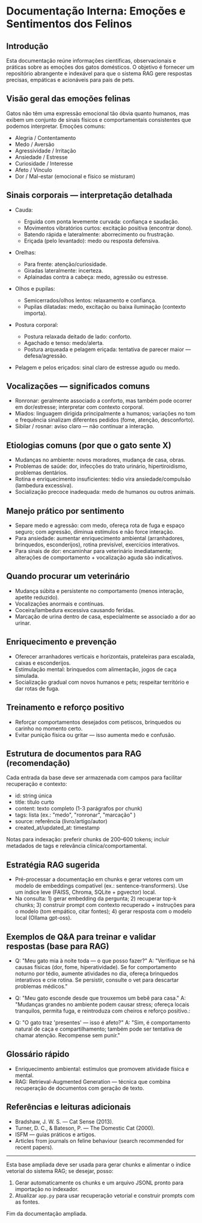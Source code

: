 # Documentação Interna: Emoções e Sentimentos dos Felinos

## Introdução
Esta documentação reúne informações científicas, observacionais e práticas sobre as emoções dos gatos domésticos. O objetivo é fornecer um repositório abrangente e indexável para que o sistema RAG gere respostas precisas, empáticas e acionáveis para pais de pets.

## Visão geral das emoções felinas
Gatos não têm uma expressão emocional tão óbvia quanto humanos, mas exibem um conjunto de sinais físicos e comportamentais consistentes que podemos interpretar. Emoções comuns:

- Alegria / Contentamento
- Medo / Aversão
- Agressividade / Irritação
- Ansiedade / Estresse
- Curiosidade / Interesse
- Afeto / Vínculo
- Dor / Mal-estar (emocional e físico se misturam)

## Sinais corporais — interpretação detalhada
- Cauda:
	- Erguida com ponta levemente curvada: confiança e saudação.
	- Movimentos vibratórios curtos: excitação positiva (encontrar dono).
	- Batendo rápida e lateralmente: aborrecimento ou frustração.
	- Eriçada (pelo levantado): medo ou resposta defensiva.

- Orelhas:
	- Para frente: atenção/curiosidade.
	- Giradas lateralmente: incerteza.
	- Aplainadas contra a cabeça: medo, agressão ou estresse.

- Olhos e pupilas:
	- Semicerrados/olhos lentos: relaxamento e confiança.
	- Pupilas dilatadas: medo, excitação ou baixa iluminação (contexto importa).

- Postura corporal:
	- Postura relaxada deitado de lado: conforto.
	- Agachado e tenso: medo/alerta.
	- Postura arqueada e pelagem eriçada: tentativa de parecer maior — defesa/agressão.

- Pelagem e pelos eriçados: sinal claro de estresse agudo ou medo.

## Vocalizações — significados comuns
- Ronronar: geralmente associado a conforto, mas também pode ocorrer em dor/estresse; interpretar com contexto corporal.
- Miados: linguagem dirigida principalmente a humanos; variações no tom e frequência sinalizam diferentes pedidos (fome, atenção, desconforto).
- Sibilar / rosnar: aviso claro — não continuar a interação.

## Etiologias comuns (por que o gato sente X)
- Mudanças no ambiente: novos moradores, mudança de casa, obras.
- Problemas de saúde: dor, infecções do trato urinário, hipertiroidismo, problemas dentários.
- Rotina e enriquecimento insuficientes: tédio vira ansiedade/compulsão (lambedura excessiva).
- Socialização precoce inadequada: medo de humanos ou outros animais.

## Manejo prático por sentimento
- Separe medo e agressão: com medo, ofereça rota de fuga e espaço seguro; com agressão, diminua estímulos e não force interação.
- Para ansiedade: aumentar enriquecimento ambiental (arranhadores, brinquedos, esconderijos), rotina previsível, exercícios interativos.
- Para sinais de dor: encaminhar para veterinário imediatamente; alterações de comportamento + vocalização aguda são indicativos.

## Quando procurar um veterinário
- Mudança súbita e persistente no comportamento (menos interação, apetite reduzido).
- Vocalizações anormais e contínuas.
- Coceira/lambedura excessiva causando feridas.
- Marcação de urina dentro de casa, especialmente se associado a dor ao urinar.

## Enriquecimento e prevenção
- Oferecer arranhadores verticais e horizontais, prateleiras para escalada, caixas e esconderijos.
- Estimulação mental: brinquedos com alimentação, jogos de caça simulada.
- Socialização gradual com novos humanos e pets; respeitar território e dar rotas de fuga.

## Treinamento e reforço positivo
- Reforçar comportamentos desejados com petiscos, brinquedos ou carinho no momento certo.
- Evitar punição física ou gritar — isso aumenta medo e confusão.

## Estrutura de documentos para RAG (recomendação)
Cada entrada da base deve ser armazenada com campos para facilitar recuperação e contexto:

- id: string única
- title: título curto
- content: texto completo (1-3 parágrafos por chunk)
- tags: lista (ex.: "medo", "ronronar", "marcação" )
- source: referência (livro/artigo/autor)
- created_at/updated_at: timestamp

Notas para indexação: preferir chunks de 200–600 tokens; incluir metadados de tags e relevância clínica/comportamental.

## Estratégia RAG sugerida
- Pré-processar a documentação em chunks e gerar vetores com um modelo de embeddings compatível (ex.: sentence-transformers). Use um índice leve (FAISS, Chroma, SQLite + pgvector) local.
- Na consulta: 1) gerar embedding da pergunta; 2) recuperar top-k chunks; 3) construir prompt com contexto recuperado + instruções para o modelo (tom empático, citar fontes); 4) gerar resposta com o modelo local (Ollama gpt-oss).

## Exemplos de Q&A para treinar e validar respostas (base para RAG)
- Q: "Meu gato mia à noite toda — o que posso fazer?"
	A: "Verifique se há causas físicas (dor, fome, hiperatividade). Se for comportamento noturno por tédio, aumente atividades no dia, ofereça brinquedos interativos e crie rotina. Se persistir, consulte o vet para descartar problemas médicos."

- Q: "Meu gato esconde desde que trouxemos um bebê para casa."
	A: "Mudanças grandes no ambiente podem causar stress; ofereça locais tranquilos, permita fuga, e reintroduza com cheiros e reforço positivo.:

- Q: "O gato traz 'presentes' — isso é afeto?"
	A: "Sim, é comportamento natural de caça e compartilhamento; também pode ser tentativa de chamar atenção. Recompense sem punir."

## Glossário rápido
- Enriquecimento ambiental: estímulos que promovem atividade física e mental.
- RAG: Retrieval-Augmented Generation — técnica que combina recuperação de documentos com geração de texto.

## Referências e leituras adicionais
- Bradshaw, J. W. S. — Cat Sense (2013).
- Turner, D. C., & Bateson, P. — The Domestic Cat (2000).
- ISFM — guias práticos e artigos.
- Articles from journals on feline behaviour (search recommended for recent papers).

---
Esta base ampliada deve ser usada para gerar chunks e alimentar o índice vetorial do sistema RAG; se desejar, posso:

1. Gerar automaticamente os chunks e um arquivo JSONL pronto para importação no indexador.
2. Atualizar `app.py` para usar recuperação vetorial e construir prompts com as fontes.

Fim da documentação ampliada.
